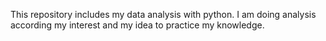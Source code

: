 This repository includes my data analysis with python. I am doing analysis according my interest and my idea to practice my knowledge.
